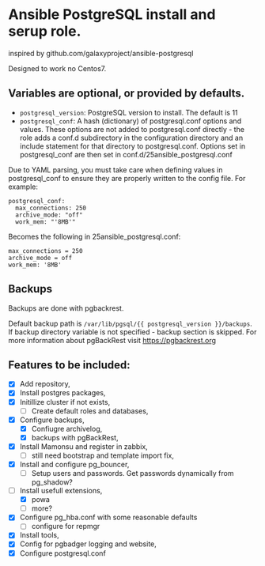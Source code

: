 # Ansible PostgreSQL install and serup role.
inspired by github.com/galaxyproject/ansible-postgresql

Designed to work no Centos7.

## Variables are optional, or provided by defaults.

* `postgresql_version`: PostgreSQL version to install. The default is 11
* `postgresql_conf`: A hash (dictionary) of postgresql.conf options and values. These options are not added to postgresql.conf directly - the role adds a conf.d subdirectory in the configuration directory and an include statement for that directory to postgresql.conf. Options set in postgresql_conf are then set in conf.d/25ansible_postgresql.conf

Due to YAML parsing, you must take care when defining values in postgresql_conf to ensure they are properly written to the config file. For example:
```
postgresql_conf:
  max_connections: 250
  archive_mode: "off"
  work_mem: "'8MB'"
```

Becomes the following in 25ansible_postgresql.conf:
```
max_connections = 250
archive_mode = off
work_mem: '8MB'
```

## Backups
Backups are done with pgbackrest.

Default backup path is `/var/lib/pgsql/{{ postgresql_version }}/backups`.
If backup directory variable is not specified - backup section is skipped.
For more information about pgBackRest visit https://pgbackrest.org

## Features to be included:

- [x] Add repository,
- [x] Install postgres packages,
- [x] Initillize cluster if not exists,
   - [ ] Create default roles and databases,
- [x] Configure backups,
   - [x] Confiugre archivelog,
   - [x] backups with pgBackRest,
- [x] Install Mamonsu and register in zabbix,
   - [ ] still need bootstrap and template import fix,
- [x] Install and configure pg_bouncer, 
   - [ ] Setup users and passwords. Get passwords dynamically from pg_shadow?
- [ ] Install usefull extensions,
   - [x] powa
   - [ ] more?
- [x] Configure pg_hba.conf with some reasonable defaults
   - [ ] configure for repmgr
- [x] Install tools,
- [x] Config for pgbadger logging and website,
- [x] Configure postgresql.conf
